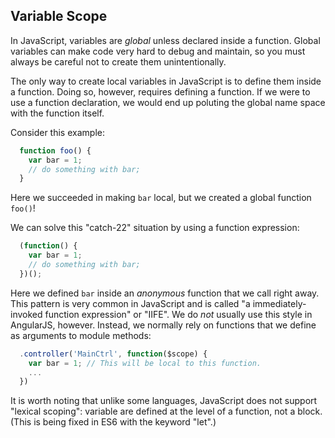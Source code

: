 ## Variable Scope

In JavaScript, variables are _global_ unless declared inside a function.
Global variables can make code very hard to debug and maintain, so you must
always be careful not to create them unintentionally.

The only way to create local variables in JavaScript is to define them inside
a function. Doing so, however, requires defining a function. If we were to use
a function declaration, we would end up poluting the global name space with
the function itself.

Consider this example:

```javascript
  function foo() {
    var bar = 1;
    // do something with bar;
  }
```

Here we succeeded in making `bar` local, but we created a global function `foo()`!

We can solve this "catch-22" situation by using a function expression:

```javascript
  (function() {
    var bar = 1;
    // do something with bar;
  })();
```

Here we defined `bar` inside an _anonymous_ function that we call right away.
This pattern is very common in JavaScript and is called "a immediately-invoked
function expression" or "IIFE". We do _not_ usually use this style in
AngularJS, however. Instead, we normally rely on functions that we define as
arguments to module methods:

```javascript
  .controller('MainCtrl', function($scope) {
    var bar = 1; // This will be local to this function.
    ...
  })
```

It is worth noting that unlike some languages, JavaScript does not support
"lexical scoping": variable are defined at the level of a function, not a
block. (This is being fixed in ES6 with the keyword "let".)
